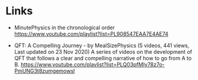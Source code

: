 # Links

* MinutePhysics in the chronological order
https://www.youtube.com/playlist?list=PL908547EAA7E4AE74

* QFT: A Compelling Journey - by MealSizePhysics
(5 videos, 441 views, Last updated on 23 Nov 2020)
A series of videos on the development of QFT that follows a clear and compelling narrative of how to go from A to B.
https://www.youtube.com/playlist?list=PLQ03pfMIy78z7o-PmUNG3t8zumgemowsl
